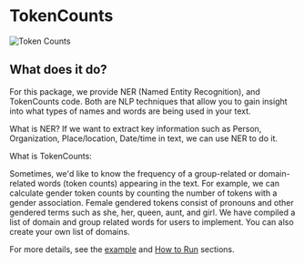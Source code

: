 # TokenCounts
![Token Counts](https://github.com/miielab/TokenCounts/workflows/Token%20Counts/badge.svg)

## What does it do?

For this package, we provide NER (Named Entity Recognition), and TokenCounts code. Both are NLP techniques that allow you to gain insight into what types of names and words are being used in your text. 


What is NER?
If we want to extract key information such as Person, Organization, Place/location, Date/time in text, we can use NER to do it.

What is TokenCounts:

Sometimes, we'd like to know the frequency of a group-related or domain-related words (token counts) appearing in the text. For example, we can calculate gender token counts by counting the number of tokens with a gender association. Female gendered tokens consist of pronouns and other gendered terms such as she, her, queen, aunt, and girl. We have compiled a list of domain and group related words for users to implement. You can also create your own list of domains. 

For more details, see the [example](https://github.com/miielab/miienlp/blob/main/examples/tokenCounts_example.md) and [How to Run](https://github.com/miielab/miienlp/blob/main/documentation/user_documentation/tokenCounts.md) sections.

